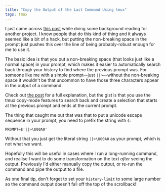 ```yaml
---
title: "Copy the Output of the Last Command Using tmux"
tags: tmux
---
```



I just came across [this post][ih-post] while doing some background reading for another project. I know people that do this kind of thing and it always seemed like a bit of a hack, but putting the non-breaking space in the prompt just pushes this over the line of being probably-robust enough for me to use it.

[ih-post]: https://ianthehenry.com/posts/tmux-copy-last-command/

The basic idea is that you put a non-breaking space (that looks just like a normal space) in your prompt, which makes it easier to automatically search back through your history to find where the previous prompt was. For someone like me with a simple prompt—just `||>`—without the non-breaking space it wouldn't be that uncommon to have those three characters appear in the output of a command.

Check out [the post][ih-post] for a full explanation, but the gist is that you use the tmux copy-mode features to search back and create a selection that starts at the previous prompt and ends at the current prompt.

The thing that caught me out that was that to put a unicode escape sequence in your prompt, you need to prefix the string with `$`:

```shell
PROMPT=$'||>\U00A0'
```

Without that you just get the literal string `||>\U00A0` as your prompt, which is not what we want.

Hopefully this will be useful in cases where I run a long-running command, and realise I want to do some transformation on the text _after_ seeing the output. Previously I'd either manually copy the output, or re-run the command and pipe the output to a file.

As one final tip, don't forget to set your `history-limit` to some large number so the command output doesn't fall off the top of the scrollback!
